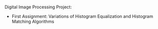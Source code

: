 Digital Image Processing Project:
- First Assignment: Variations of Histogram Equalization and Histogram Matching Algorithms
